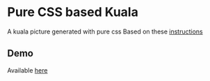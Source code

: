 # Pure CSS based Kuala

A kuala picture generated with pure css
Based on these [instructions](https://medium.com/coding-artist/a-beginners-guide-to-pure-css-images-ef9a5d069dd2)

## Demo

Available [here](https://jsfiddle.net/cagan327/h986gmyn/)

